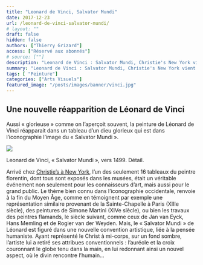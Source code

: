 ```yaml
---
title: "Leonard de Vinci, Salvator Mundi"
date: 2017-12-23
url: /leonard-de-vinci-salvator-mundi/
# layout: ""
draft: false
hidden: false
authors: ["Thierry Grizard"]
access: ["Réservé aux abonnés"]
# source: [""]
description: "Leonard de Vinci : Salvator Mundi, Christie's New York vient de parvenir à une enchère historique de 450,312,500 $ avec cette oeuvre de Da Vinc"
summary: "Leonard de Vinci : Salvator Mundi, Christie's New York vient de parvenir à une enchère historique de 450,312,500 $ avec cette oeuvre de Da Vinc"
tags: [ "Peinture"]
categories: ["Arts Visuels"]
featured_image: "/posts/images/banner/vinci.jpg"
---
```

## Une nouvelle réapparition de Léonard de Vinci

Aussi « glorieuse » comme on l’aperçoit souvent, la peinture de Léonard de Vinci réapparait dans un tableau d’un dieu glorieux qui est dans l’iconographie l’image du « Salvator Mundi ».

![](/posts/images/vinci/leonard-de-vinci-da-vinci-marche-art-auction-christies-salvator-mundi.001.jpg)

Leonard de Vinci, « Salvator Mundi », vers 1499. Détail.

Arrivé chez [Christie’s à New York](http://www.christies.com/?ref=artefields.net), l’un des seulement 16 tableaux du peintre florentin, dont tous sont exposés dans les musées, était un véritable événement non seulement pour les connaisseurs d’art, mais aussi pour le grand public.
Le thème bien connu dans l’iconographie occidentale, renvoie à la fin du Moyen Âge, comme en témoignent par exemple une représentation similaire provenant de la Sainte-Chapelle à Paris (XIIIe siècle), des peintures de Simone Martini (XIVe siècle), ou bien les travaux des peintres flamands, le siècle suivant, comme ceux de Jan van Eyck, Hans Memling et de Rogier van der Weyden. Mais, le « Salvator Mundi » de Léonard est figuré dans une nouvelle convention artistique, liée à la pensée humaniste. Ayant représenté le Christ à mi-corps, sur un fond sombre, l’artiste lui a retiré ses attribues conventionnels : l’auréole et la croix couronnant le globe tenu dans la main, en lui redonnant ainsi un nouvel aspect, où le divin rencontre l’humain...
